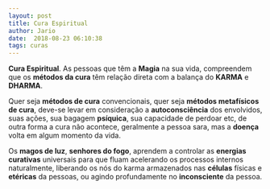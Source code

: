 ```yaml
---
layout: post
title: Cura Espiritual
author: Jario
date:  2018-08-23 06:10:38
tags: curas
---
```

**Cura Espiritual**. As pessoas que têm a **Magia** na sua vida, compreendem que os **métodos da cura** têm relação direta com a balança do **KARMA** e **DHARMA**.

Quer seja **métodos de cura** convencionais, quer seja **métodos metafísicos de cura**, deve-se levar em consideração a **autoconsciência** dos envolvidos, suas ações, sua bagagem **psíquica**, sua capacidade de perdoar etc, de outra forma a cura não acontece, geralmente a pessoa sara, mas a **doença** volta em algum momento da vida.

Os **magos de luz**, **senhores do fogo**, aprendem a controlar as **energias curativas** universais para que fluam acelerando os processos internos naturalmente, liberando os nós do karma armazenados nas **células** físicas e **etéricas** da pessoas, ou agindo profundamente no **inconsciente** da pessoa.
